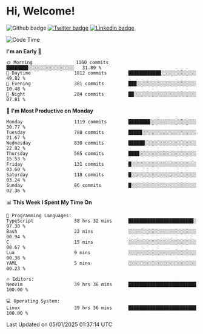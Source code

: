   # Hi, Welcome!
  ![Github badge](https://img.shields.io/github/followers/kraken-afk.svg?style=social&label=Follow&maxAge=2592000)
  [![Twitter badge](https://img.shields.io/badge/-Twitter-00acee?style=flat-square&logo=Twitter&logoColor=white)](https://twitter.com/trshppl)
  [![Linkedin badge](https://img.shields.io/badge/LinkedIn-0077B5?style=flat-square&logo=linkedin&logoColor=white)](https://www.linkedin.com/in/noveanrer)
<!--START_SECTION:waka-->
![Code Time](http://img.shields.io/badge/Code%20Time-597%20hrs%2018%20mins-blue)

**I'm an Early 🐤** 

```text
🌞 Morning                1160 commits        ████████░░░░░░░░░░░░░░░░░   31.89 % 
🌆 Daytime                1812 commits        ████████████░░░░░░░░░░░░░   49.82 % 
🌃 Evening                381 commits         ███░░░░░░░░░░░░░░░░░░░░░░   10.48 % 
🌙 Night                  284 commits         ██░░░░░░░░░░░░░░░░░░░░░░░   07.81 % 
```
📅 **I'm Most Productive on Monday** 

```text
Monday                   1119 commits        ████████░░░░░░░░░░░░░░░░░   30.77 % 
Tuesday                  788 commits         █████░░░░░░░░░░░░░░░░░░░░   21.67 % 
Wednesday                830 commits         ██████░░░░░░░░░░░░░░░░░░░   22.82 % 
Thursday                 565 commits         ████░░░░░░░░░░░░░░░░░░░░░   15.53 % 
Friday                   131 commits         █░░░░░░░░░░░░░░░░░░░░░░░░   03.60 % 
Saturday                 118 commits         █░░░░░░░░░░░░░░░░░░░░░░░░   03.24 % 
Sunday                   86 commits          █░░░░░░░░░░░░░░░░░░░░░░░░   02.36 % 
```


📊 **This Week I Spent My Time On** 

```text
💬 Programming Languages: 
TypeScript               38 hrs 32 mins      ████████████████████████░   97.30 % 
Bash                     22 mins             ░░░░░░░░░░░░░░░░░░░░░░░░░   00.94 % 
C                        15 mins             ░░░░░░░░░░░░░░░░░░░░░░░░░   00.67 % 
Lua                      9 mins              ░░░░░░░░░░░░░░░░░░░░░░░░░   00.38 % 
YAML                     5 mins              ░░░░░░░░░░░░░░░░░░░░░░░░░   00.23 % 

🔥 Editors: 
Neovim                   39 hrs 36 mins      █████████████████████████   100.00 % 

💻 Operating System: 
Linux                    39 hrs 36 mins      █████████████████████████   100.00 % 
```


 Last Updated on 05/01/2025 01:37:14 UTC
<!--END_SECTION:waka-->